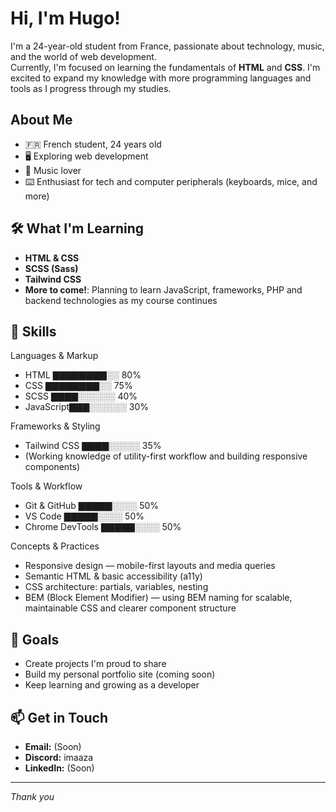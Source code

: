 # Hi, I'm Hugo!

I'm a 24-year-old student from France, passionate about technology, music, and the world of web development.  
Currently, I'm focused on learning the fundamentals of **HTML** and **CSS**. I'm excited to expand my knowledge with more programming languages and tools as I progress through my studies.

## About Me

- 🇫🇷 French student, 24 years old
- 🖥️ Exploring web development
- 🎵 Music lover
- ⌨️ Enthusiast for tech and computer peripherals (keyboards, mice, and more)

## 🛠️ What I'm Learning

- **HTML & CSS**
- **SCSS (Sass)**
- **Tailwind CSS**
- **More to come!**: Planning to learn JavaScript, frameworks, PHP and backend technologies as my course continues

## 🧰 Skills

Languages & Markup
- HTML      ▇▇▇▇▇▇▇▇░░ 80%
- CSS       ▇▇▇▇▇▇▇▇░░ 75%
- SCSS      ▇▇▇▇░░░░░░ 40%
- JavaScript▇▇▇░░░░░░ 30%

Frameworks & Styling
- Tailwind CSS ▇▇▇▇░░░░░ 35%
- (Working knowledge of utility-first workflow and building responsive components)

Tools & Workflow
- Git & GitHub    ▇▇▇▇▇░░░░ 50%
- VS Code         ▇▇▇▇▇░░░░ 50%
- Chrome DevTools ▇▇▇▇▇░░░░ 50%

Concepts & Practices
- Responsive design — mobile-first layouts and media queries
- Semantic HTML & basic accessibility (a11y)
- CSS architecture: partials, variables, nesting
- BEM (Block Element Modifier) — using BEM naming for scalable, maintainable CSS and clearer component structure

## 🚀 Goals

- Create projects I'm proud to share
- Build my personal portfolio site (coming soon)
- Keep learning and growing as a developer

## 📫 Get in Touch

- **Email:** (Soon)
- **Discord:** imaaza
- **LinkedIn:** (Soon)

---

*Thank you*
